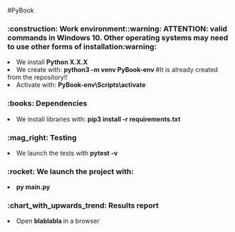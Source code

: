 #PyBook

<h3>:construction: Work environment::warning: ATTENTION: valid commands in Windows 10. Other operating systems may need to use other forms of installation:warning: </h3>
<li> We install <b> Python X.X.X </b> </li>
<li> We create with: <b> python3 -m venv PyBook-env </b> #It is already created from the repository!! </li>
<li> Activate with: <b>PyBook-env\Scripts\activate</b> </li>
<h3>:books: Dependencies </h3>
<li> We install libraries with: <b> pip3 install -r requirements.txt </b> </li>
<h3>:mag_right: Testing </h3>
<li> We launch the tests with <b> pytest -v </b> </li>
<h3>:rocket: We launch the project with: </h3>
<li> <b> py main.py </b> </li>
<h3>:chart_with_upwards_trend: Results report </h3>
<li> Open <b> blablabla </b> in a browser </li>
